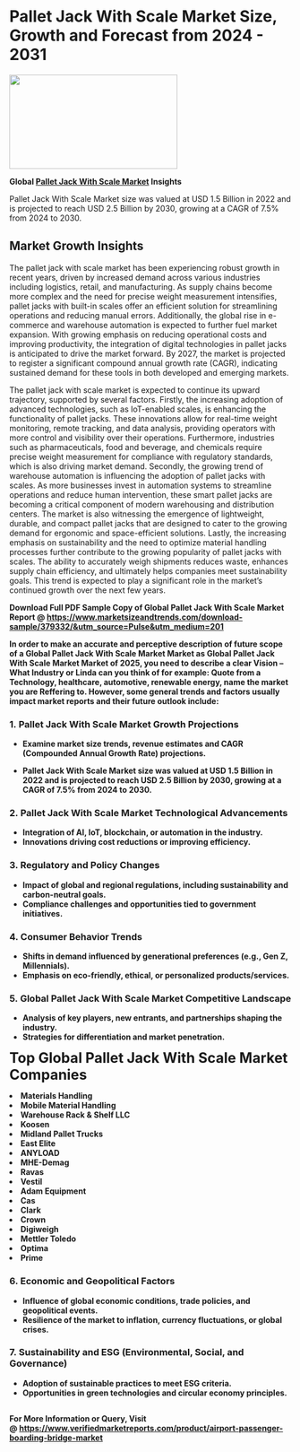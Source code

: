 <H1>Pallet Jack With Scale Market Size, Growth and Forecast from 2024 - 2031</H1><img class="aligncenter size-medium wp-image-584254" src="https://thirdeyenews.in/wp-content/uploads/2024/09/Global-Market-Research-300x168.jpeg" alt="" width="300" height="168" /><p><strong>Global&nbsp;<a href="https://www.marketsizeandtrends.com/download-sample/379332/&amp;utm_source=Pulse&amp;utm_medium=201">Pallet Jack With Scale Market</a> Insights</strong></p><p>Pallet Jack With Scale Market size was valued at USD 1.5 Billion in 2022 and is projected to reach USD 2.5 Billion by 2030, growing at a CAGR of 7.5% from 2024 to 2030.</p><p><h2>Market Growth Insights</h2> <p>The pallet jack with scale market has been experiencing robust growth in recent years, driven by increased demand across various industries including logistics, retail, and manufacturing. As supply chains become more complex and the need for precise weight measurement intensifies, pallet jacks with built-in scales offer an efficient solution for streamlining operations and reducing manual errors. Additionally, the global rise in e-commerce and warehouse automation is expected to further fuel market expansion. With growing emphasis on reducing operational costs and improving productivity, the integration of digital technologies in pallet jacks is anticipated to drive the market forward. By 2027, the market is projected to register a significant compound annual growth rate (CAGR), indicating sustained demand for these tools in both developed and emerging markets.</p> <p><strong></strong></p> <p>The pallet jack with scale market is expected to continue its upward trajectory, supported by several factors. Firstly, the increasing adoption of advanced technologies, such as IoT-enabled scales, is enhancing the functionality of pallet jacks. These innovations allow for real-time weight monitoring, remote tracking, and data analysis, providing operators with more control and visibility over their operations. Furthermore, industries such as pharmaceuticals, food and beverage, and chemicals require precise weight measurement for compliance with regulatory standards, which is also driving market demand. Secondly, the growing trend of warehouse automation is influencing the adoption of pallet jacks with scales. As more businesses invest in automation systems to streamline operations and reduce human intervention, these smart pallet jacks are becoming a critical component of modern warehousing and distribution centers. The market is also witnessing the emergence of lightweight, durable, and compact pallet jacks that are designed to cater to the growing demand for ergonomic and space-efficient solutions. Lastly, the increasing emphasis on sustainability and the need to optimize material handling processes further contribute to the growing popularity of pallet jacks with scales. The ability to accurately weigh shipments reduces waste, enhances supply chain efficiency, and ultimately helps companies meet sustainability goals. This trend is expected to play a significant role in the market’s continued growth over the next few years.</p> <p><strong></p><p><span class=""><strong>Download Full PDF Sample Copy of Global Pallet Jack With Scale Market Report</strong> @ <a href="https://www.marketsizeandtrends.com/download-sample/379332/&amp;utm_source=Pulse&amp;utm_medium=201" target="_blank">https://www.marketsizeandtrends.com/download-sample/379332/&amp;utm_source=Pulse&amp;utm_medium=201</a></span></p><p>In order to make an accurate and perceptive description of future scope of a Global&nbsp;Pallet Jack With Scale Market Market as Global&nbsp;Pallet Jack With Scale Market Market of 2025, you need to describe a clear Vision &ndash; What Industry or Linda can you think of for example: Quote from a Technology, healthcare, automotive, renewable energy, name the market you are Reffering to. However, some general trends and factors usually impact market reports and their future outlook include:</p><h3>1.&nbsp;<strong>Pallet Jack With Scale Market Growth Projections</strong></h3><ul><li>Examine market size trends, revenue estimates and CAGR (Compounded Annual Growth Rate) projections.</li><li><p>Pallet Jack With Scale Market size was valued at USD 1.5 Billion in 2022 and is projected to reach USD 2.5 Billion by 2030, growing at a CAGR of 7.5% from 2024 to 2030.</p></li></ul><h3>2.&nbsp;<strong>Pallet Jack With Scale Market Technological Advancements</strong></h3><ul><li>Integration of AI, IoT, blockchain, or automation in the industry.</li><li>Innovations driving cost reductions or improving efficiency.</li></ul><h3>3.&nbsp;<strong>Regulatory and Policy Changes</strong></h3><ul><li>Impact of global and regional regulations, including sustainability and carbon-neutral goals.</li><li>Compliance challenges and opportunities tied to government initiatives.</li></ul><h3>4.&nbsp;<strong>Consumer Behavior Trends</strong></h3><ul><li>Shifts in demand influenced by generational preferences (e.g., Gen Z, Millennials).</li><li>Emphasis on eco-friendly, ethical, or personalized products/services.</li></ul><h3>5.&nbsp;<strong>Global Pallet Jack With Scale Market Competitive Landscape</strong></h3><ul><li>Analysis of key players, new entrants, and partnerships shaping the industry.</li><li>Strategies for differentiation and market penetration.</li></ul><p data-pm-slice="1 1 []"><span style="color: inherit; font-family: inherit; font-size: 25px;">Top Global Pallet Jack With Scale Market Companies</span></p><div class="" data-test-id=""><p><li>Materials Handling</li><li> Mobile Material Handling</li><li> Warehouse Rack & Shelf LLC</li><li> Koosen</li><li> Midland Pallet Trucks</li><li> East Elite</li><li> ANYLOAD</li><li> MHE-Demag</li><li> Ravas</li><li> Vestil</li><li> Adam Equipment</li><li> Cas</li><li> Clark</li><li> Crown</li><li> Digiweigh</li><li> Mettler Toledo</li><li> Optima</li><li> Prime</li></p></div><h3>6.&nbsp;<strong>Economic and Geopolitical Factors</strong></h3><ul><li>Influence of global economic conditions, trade policies, and geopolitical events.</li><li>Resilience of the market to inflation, currency fluctuations, or global crises.</li></ul><h3>7.&nbsp;<strong>Sustainability and ESG (Environmental, Social, and Governance)</strong></h3><ul><li>Adoption of sustainable practices to meet ESG criteria.</li><li>Opportunities in green technologies and circular economy principles.</li></ul><h2><strong style="font-size: 14px;">For More Information or Query, Visit @&nbsp;</strong><a style="background-color: #ffffff; font-size: 14px;" href="https://www.marketsizeandtrends.com/report/pallet-jack-with-scale-market/" target="_blank">https://www.verifiedmarketreports.com/product/airport-passenger-boarding-bridge-market</a></h2>